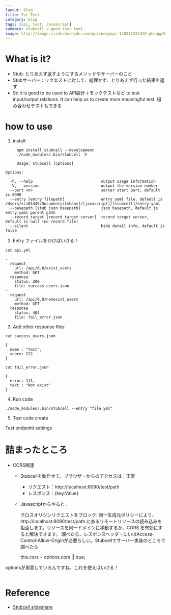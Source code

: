```yaml
---
layout: blog
title: For Test
category: blog
tags: [api, test, JavaScript]
summary: Stubcell a good test tool
image: http://image.slidesharecdn.com/quiznowyapc-140831234320-phpapp02/95/quiznow-yapcasia-53-638.jpg?cb=1409546771
---
```


# What is it?

* Stub: とりあえず返すようにするメソッドやサーバーのこと
* Stubサーバー：リクエストに対して、処理せず、とりあえず行った結果を返す
* So it is good to be used to API設計＋モックテストなど to test input/output relations.
It can help us to create more meaningful test.
組み合わせテストもできる

# how to use

1. install:

```
     npm install stubcell --development
     ./node_modules/.bin/stubcell -h
```

```
     Usage: stubcell [options]

Options:

  -h, --help                              output usage information
  -V, --version                           output the version number
  --port <n>                              server start port, default is 8090
  --entry [entry filepath]                entry yaml file, default is /Users/sci01445/Documents/[mbaas]/[javascript]/[stubcell]/entry.yaml
  --basepath [stub json basepath]         json basepath, default is entry.yaml parent path
  --record_target [record target server]  record target server, default is null (no record file)
  --silent                                hide detail info, default is false

```

2. Entry ファイルをかけばいける！

```
cat api.yml

-
  request
    url: /api/0.0/exist_users
    method: GET
  response
    status: 200
    file: success_users.json
-
  request
    url: /api/0.0/nonexist_users
    method: GET
  response
    status: 404
    file: fail_error.json
```

3. Add other response files

```
cat success_users.json

{
  name : "test",
  score: 222
}

```

```
cat fail_error.json

{
  error: 111,
  text : "Not exist"
}

```

4. Run code

```
./node_modules/.bin/stubcell --entry "file.yml"
```

5. Test code create

Test endpoint settings

# 詰まったところ

* CORS関連
  - Stubcellを動作せて、ブラウザーからのアクセスは：正常
    - リクエスト：http://localhost:8090/test/path
    - レスポンス：{key:Value}
  - Javascriptからやると：

     クロスオリジンリクエストをブロック: 同一生成元ポリシーにより、http://localhost:8090/test/path にあるリモートリソースの読み込みを拒否します。リソースを同一ドメインに移動するか、CORS を有効にすると解決できます。
調べたら、レスポンスヘッダーにいはAccess-Control-Allow-Originが必要らしい。Stubcellでサーバー実装のところで調べたら

       this.cors = options.cors || true;

optionsが用意しているんですね。これを使えばいける！

```

```

# Reference

* [Stubcell slideshare](http://b.hatena.ne.jp/entry/s/speakerdeck.com/yosuke_furukawa/stubcell)
